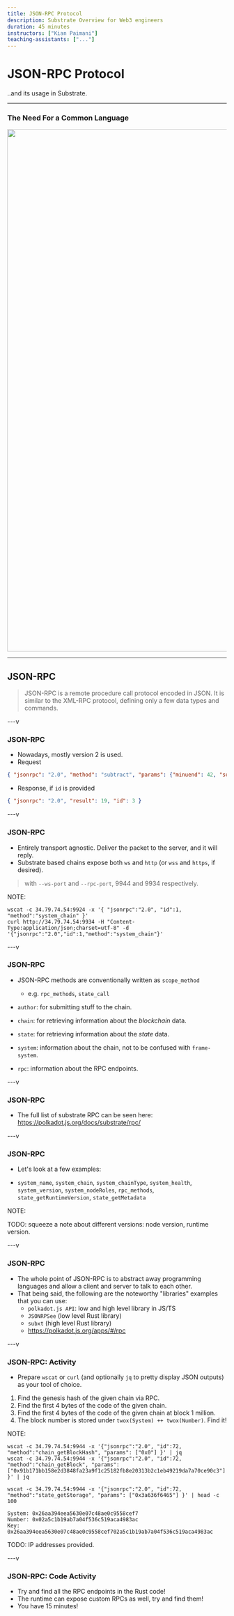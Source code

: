 ```yaml
---
title: JSON-RPC Protocol
description: Substrate Overview for Web3 engineers
duration: 45 minutes
instructors: ["Kian Paimani"]
teaching-assistants: ["..."]
---
```


# JSON-RPC Protocol

..and its usage in Substrate.

<widget-speaker name="Kian Paimani" position="Core Dev" image="../../../assets/img/0-Shared/people/kian.png" github="kianenigma" twitter="kianenigma"></widget-speaker>


---

### The Need For a Common Language

<img style="width: 1200px;" src="../../../assets/img/4-Substrate/dev-4-json.svg"></img>

---

## JSON-RPC

> JSON-RPC is a remote procedure call protocol encoded in JSON. It is similar to the XML-RPC protocol, defining only a few data types and commands.

---v

### JSON-RPC

* Nowadays, mostly version 2 is used.
* Request

```json
{ "jsonrpc": "2.0", "method": "subtract", "params": {"minuend": 42, "subtrahend": 23}, "id": 3 }
```

* Response, if `id` is provided

```json
{ "jsonrpc": "2.0", "result": 19, "id": 3 }
```


---v

### JSON-RPC

* Entirely transport agnostic. Deliver the packet to the server, and it will reply.
* Substrate based chains expose both `ws` and `http` (or `wss` and `https`, if desired).

> with `--ws-port` and `--rpc-port`, 9944 and 9934 respectively.

NOTE:

```
wscat -c 34.79.74.54:9924 -x '{ "jsonrpc":"2.0", "id":1,  "method":"system_chain" }'
curl http://34.79.74.54:9934 -H "Content-Type:application/json;charset=utf-8" -d '{"jsonrpc":"2.0","id":1,"method":"system_chain"}'
```


---v

### JSON-RPC

* JSON-RPC methods are conventionally written as `scope_method`
  * e.g. `rpc_methods`, `state_call`

* `author`: for submitting stuff to the chain.
* `chain`: for retrieving information about the *blockchain* data.
* `state`: for retrieving information about the *state* data.
* `system`: information about the chain, not to be confused with `frame-system`.
* `rpc`: information about the RPC endpoints.

---v

### JSON-RPC

* The full list of substrate RPC can be seen here: https://polkadot.js.org/docs/substrate/rpc/

---v

### JSON-RPC

* Let's look at a few examples:

* `system_name`, `system_chain`, `system_chainType`, `system_health`, `system_version`, `system_nodeRoles`, `rpc_methods`, `state_getRuntimeVersion`, `state_getMetadata`

NOTE:

TODO: squeeze a note about different versions: node version, runtime version.

---v

### JSON-RPC

* The whole point of JSON-RPC is to abstract away programming languages and allow a client and server to talk to each other.
* That being said, the following are the noteworthy "libraries" examples that you can use:
  * `polkadot.js API`: low and high level library in JS/TS
  * `JSONRPSee` (low level Rust library)
  * `subxt` (high level Rust library)
  * https://polkadot.js.org/apps/#/rpc

---v

### JSON-RPC: Activity

* Prepare `wscat` or `curl` (and optionally `jq` to pretty display JSON outputs) as your tool of
  choice.

1. Find the genesis hash of the given chain via RPC.
2. Find the first 4 bytes of the code of the given chain.
3. Find the first 4 bytes of the code of the given chain at block 1 million.
4. The block number is stored under `twox(System) ++ twox(Number)`. Find it!

NOTE:

```
wscat -c 34.79.74.54:9944 -x '{"jsonrpc":"2.0", "id":72, "method":"chain_getBlockHash", "params": ["0x0"] }' | jq
wscat -c 34.79.74.54:9944 -x '{"jsonrpc":"2.0", "id":72, "method":"chain_getBlock", "params": ["0x91b171bb158e2d3848fa23a9f1c25182fb8e20313b2c1eb49219da7a70ce90c3"] }' | jq

wscat -c 34.79.74.54:9944 -x '{"jsonrpc":"2.0", "id":72, "method":"state_getStorage", "params": ["0x3a636f6465"] }' | head -c 100

System: 0x26aa394eea5630e07c48ae0c9558cef7
Number: 0x02a5c1b19ab7a04f536c519aca4983ac
Key: 0x26aa394eea5630e07c48ae0c9558cef702a5c1b19ab7a04f536c519aca4983ac
```

TODO: IP addresses provided.

---v

### JSON-RPC: Code Activity

* Try and find all the RPC endpoints in the Rust code!
* The runtime can expose custom RPCs as well, try and find them!
* You have 15 minutes!
